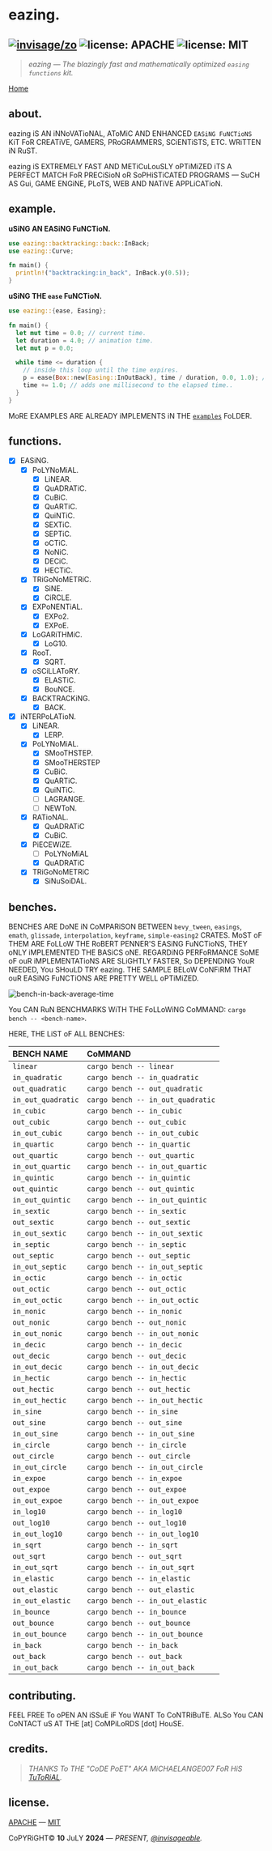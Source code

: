 # eazing.

[![invisage/zo](https://img.shields.io/badge/github-invisageable/zo-black?logo=github)](https://github.com/invisageable/zo)
![license: APACHE](https://img.shields.io/badge/license-APACHE-blue?style=flat-square)
![license: MIT](https://img.shields.io/badge/license-MIT-blue?style=flat-square)
---

> *eazing — The blazingly fast and mathematically optimized `easing functions` kit.*

[Home](.)

## about.

eazing iS AN iNNoVATioNAL, AToMiC AND ENHANCED `EASiNG FuNCTioNS` KiT FoR CREATiVE, GAMERS, PRoGRAMMERS, SCiENTiSTS, ETC. WRiTTEN iN RuST.    

eazing iS EXTREMELY FAST AND METiCuLouSLY oPTiMiZED iTS A PERFECT MATCH FoR PRECiSioN oR SoPHiSTiCATED PROGRAMS — SuCH AS Gui, GAME ENGiNE, PLoTS, WEB AND NATiVE APPLiCATioN.    

## example.

**uSiNG AN EASiNG FuNCTioN.**

```rs
use eazing::backtracking::back::InBack;
use eazing::Curve;

fn main() {
  println!("backtracking:in_back", InBack.y(0.5));
}
```

**uSiNG THE `ease` FuNCTioN.**

```rs
use eazing::{ease, Easing};

fn main() {
  let mut time = 0.0; // current time.
  let duration = 4.0; // animation time.
  let mut p = 0.0;

  while time <= duration {
    // inside this loop until the time expires.
    p = ease(Box::new(Easing::InOutBack), time / duration, 0.0, 1.0); // interpolates "p" value from 0 to 1.
    time += 1.0; // adds one millisecond to the elapsed time..
  }
}
```

MoRE EXAMPLES ARE ALREADY iMPLEMENTS iN THE [`examples`](./examples) FoLDER.    

## functions.

- [x] EASiNG.
  - [x] PoLYNoMiAL.
    - [x] LiNEAR.
    - [x] QuADRATiC.
    - [x] CuBiC.
    - [x] QuARTiC.
    - [x] QuiNTiC.
    - [x] SEXTiC.
    - [x] SEPTiC.
    - [x] oCTiC.
    - [x] NoNiC.
    - [x] DECiC.
    - [x] HECTiC.
  - [x] TRiGoNoMETRiC.
    - [x] SiNE.
    - [x] CiRCLE.
  - [x] EXPoNENTiAL.
    - [x] EXPo2.
    - [x] EXPoE.
  - [x] LoGARiTHMiC.
    - [x] LoG10.
  - [x] RooT.
    - [x] SQRT.
  - [x] oSCiLLAToRY.
    - [x] ELASTiC.
    - [x] BouNCE.
  - [x] BACKTRACKiNG.
    - [x] BACK.
- [x] iNTERPoLATioN.
  - [x] LiNEAR.
    - [x] LERP.
  - [x] PoLYNoMiAL.
    - [x] SMooTHSTEP.
    - [x] SMooTHERSTEP
    - [x] CuBiC.
    - [x] QuARTiC.
    - [x] QuiNTiC.
    - [ ] LAGRANGE.
    - [ ] NEWToN.
  - [x] RATioNAL.
    - [x] QuADRATiC
    - [x] CuBiC.
  - [x] PiECEWiZE.
    - [ ] PoLYNoMiAL
    - [x] QuADRATiC
  - [x] TRiGoNoMETRiC
    - [x] SiNuSoiDAL.

## benches.

BENCHES ARE DoNE iN CoMPARiSON BETWEEN `bevy_tween`, `easings`, `emath`, `glissade`, `interpolation`, `keyframe`, `simple-easing2` CRATES. MoST oF THEM ARE FoLLoW THE RoBERT PENNER'S EASiNG FuNCTioNS, THEY oNLY iMPLEMENTED THE BASiCS oNE. REGARDiNG PERFoRMANCE SoME oF ouR iMPLEMENTATioNS ARE SLiGHTLY FASTER, So DEPENDiNG YouR NEEDED, You SHouLD TRY eazing. THE SAMPLE BELoW CoNFiRM THAT ouR EASiNG FuNCTiONS ARE PRETTY WELL oPTiMiZED.

![bench-in-back-average-time](../../notes/misc/bench-in-back-average-time.png)

You CAN RuN BENCHMARKS WiTH THE FoLLoWiNG CoMMAND: `cargo bench -- <bench-name>`.   

HERE, THE LiST oF ALL BENCHES:    

| BENCH NAME         | CoMMAND                           |
| :----------------- | :-------------------------------- |
| `linear`           | `cargo bench -- linear`           |
| `in_quadratic`     | `cargo bench -- in_quadratic`     |
| `out_quadratic`    | `cargo bench -- out_quadratic`    |
| `in_out_quadratic` | `cargo bench -- in_out_quadratic` |
| `in_cubic`         | `cargo bench -- in_cubic`         |
| `out_cubic`        | `cargo bench -- out_cubic`        |
| `in_out_cubic`     | `cargo bench -- in_out_cubic`     |
| `in_quartic`       | `cargo bench -- in_quartic`       |
| `out_quartic`      | `cargo bench -- out_quartic`      |
| `in_out_quartic`   | `cargo bench -- in_out_quartic`   |
| `in_quintic`       | `cargo bench -- in_quintic`       |
| `out_quintic`      | `cargo bench -- out_quintic`      |
| `in_out_quintic`   | `cargo bench -- in_out_quintic`   |
| `in_sextic`        | `cargo bench -- in_sextic`        |
| `out_sextic`       | `cargo bench -- out_sextic`       |
| `in_out_sextic`    | `cargo bench -- in_out_sextic`    |
| `in_septic`        | `cargo bench -- in_septic`        |
| `out_septic`       | `cargo bench -- out_septic`       |
| `in_out_septic`    | `cargo bench -- in_out_septic`    |
| `in_octic`         | `cargo bench -- in_octic`         |
| `out_octic`        | `cargo bench -- out_octic`        |
| `in_out_octic`     | `cargo bench -- in_out_octic`     |
| `in_nonic`         | `cargo bench -- in_nonic`         |
| `out_nonic`        | `cargo bench -- out_nonic`        |
| `in_out_nonic`     | `cargo bench -- in_out_nonic`     |
| `in_decic`         | `cargo bench -- in_decic`         |
| `out_decic`        | `cargo bench -- out_decic`        |
| `in_out_decic`     | `cargo bench -- in_out_decic`     |
| `in_hectic`        | `cargo bench -- in_hectic`        |
| `out_hectic`       | `cargo bench -- out_hectic`       |
| `in_out_hectic`    | `cargo bench -- in_out_hectic`    |
| `in_sine`          | `cargo bench -- in_sine`          |
| `out_sine`         | `cargo bench -- out_sine`         |
| `in_out_sine`      | `cargo bench -- in_out_sine`      |
| `in_circle`        | `cargo bench -- in_circle`        |
| `out_circle`       | `cargo bench -- out_circle`       |
| `in_out_circle`    | `cargo bench -- in_out_circle`    |
| `in_expoe`         | `cargo bench -- in_expoe`         |
| `out_expoe`        | `cargo bench -- out_expoe`        |
| `in_out_expoe`     | `cargo bench -- in_out_expoe`     |
| `in_log10`         | `cargo bench -- in_log10`         |
| `out_log10`        | `cargo bench -- out_log10`        |
| `in_out_log10`     | `cargo bench -- in_out_log10`     |
| `in_sqrt`          | `cargo bench -- in_sqrt`          |
| `out_sqrt`         | `cargo bench -- out_sqrt`         |
| `in_out_sqrt`      | `cargo bench -- in_out_sqrt`      |
| `in_elastic`       | `cargo bench -- in_elastic`       |
| `out_elastic`      | `cargo bench -- out_elastic`      |
| `in_out_elastic`   | `cargo bench -- in_out_elastic`   |
| `in_bounce`        | `cargo bench -- in_bounce`        |
| `out_bounce`       | `cargo bench -- out_bounce`       |
| `in_out_bounce`    | `cargo bench -- in_out_bounce`    |
| `in_back`          | `cargo bench -- in_back`          |
| `out_back`         | `cargo bench -- out_back`         |
| `in_out_back`      | `cargo bench -- in_out_back`      |

## contributing.

FEEL FREE To oPEN AN iSSuE iF You WANT To CoNTRiBuTE. ALSo You CAN CoNTACT uS AT THE [at] CoMPiLoRDS [dot] HouSE.   

## credits.

> *THANKS To THE "CoDE PoET" AKA MiCHAELANGE007 FoR HiS [TuToRiAL](https://github.com/Michaelangel007/easing).*

## license.

[APACHE](https://github.com/invisageable/zov/blob/main/.github/LICENSE-APACHE) — [MIT](https://github.com/invisageable/zov/blob/main/.github/LICENSE-MIT)   

CoPYRiGHT© **10** JuLY **2024** — *PRESENT, [@invisageable](https://github.com/invisageable).*     
